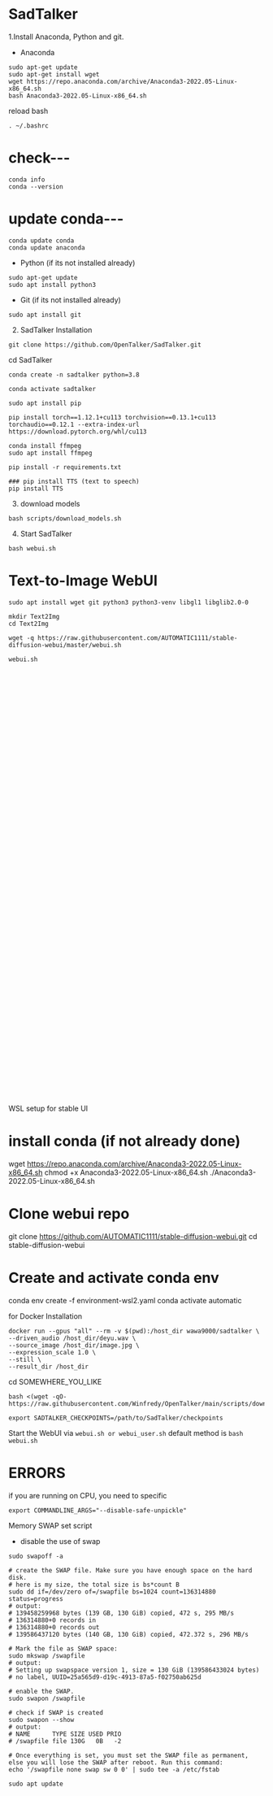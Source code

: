 # SadTalker

1.Install Anaconda, Python and git.

- Anaconda
```
sudo apt-get update
sudo apt-get install wget
wget https://repo.anaconda.com/archive/Anaconda3-2022.05-Linux-x86_64.sh
bash Anaconda3-2022.05-Linux-x86_64.sh
```
reload bash
```
. ~/.bashrc
```

# check---
```
conda info
conda --version
```
# update conda---
```
conda update conda
conda update anaconda
```

- Python (if its not installed already)
```
sudo apt-get update
sudo apt install python3
```

- Git (if its not installed already)
```
sudo apt install git
```

2. SadTalker Installation
   
```
git clone https://github.com/OpenTalker/SadTalker.git

```
cd SadTalker
```
conda create -n sadtalker python=3.8

conda activate sadtalker

sudo apt install pip
```
```
pip install torch==1.12.1+cu113 torchvision==0.13.1+cu113 torchaudio==0.12.1 --extra-index-url https://download.pytorch.org/whl/cu113
```
```
conda install ffmpeg
sudo apt install ffmpeg

pip install -r requirements.txt

### pip install TTS (text to speech)
pip install TTS
```

3. download models
```
bash scripts/download_models.sh
```

4. Start SadTalker
```
bash webui.sh
```


# Text-to-Image WebUI
```
sudo apt install wget git python3 python3-venv libgl1 libglib2.0-0
```
```
mkdir Text2Img
cd Text2Img
```
```
wget -q https://raw.githubusercontent.com/AUTOMATIC1111/stable-diffusion-webui/master/webui.sh
```
```
webui.sh
```


```





























































```
WSL setup for stable UI
# install conda (if not already done)
wget https://repo.anaconda.com/archive/Anaconda3-2022.05-Linux-x86_64.sh
chmod +x Anaconda3-2022.05-Linux-x86_64.sh
./Anaconda3-2022.05-Linux-x86_64.sh

# Clone webui repo
git clone https://github.com/AUTOMATIC1111/stable-diffusion-webui.git
cd stable-diffusion-webui

# Create and activate conda env
conda env create -f environment-wsl2.yaml
conda activate automatic





for Docker Installation
```
docker run --gpus "all" --rm -v $(pwd):/host_dir wawa9000/sadtalker \
--driven_audio /host_dir/deyu.wav \
--source_image /host_dir/image.jpg \
--expression_scale 1.0 \
--still \
--result_dir /host_dir
```




cd SOMEWHERE_YOU_LIKE
```
bash <(wget -qO- https://raw.githubusercontent.com/Winfredy/OpenTalker/main/scripts/download_models.sh)

export SADTALKER_CHECKPOINTS=/path/to/SadTalker/checkpoints
```

Start the WebUI via ```webui.sh or webui_user.sh```
default method is ```bash webui.sh```


# ERRORS

if you are running on CPU, you need to specific
```
export COMMANDLINE_ARGS="--disable-safe-unpickle"
```


Memory SWAP set script
- disable the use of swap
```
sudo swapoff -a

# create the SWAP file. Make sure you have enough space on the hard disk.
# here is my size, the total size is bs*count B
sudo dd if=/dev/zero of=/swapfile bs=1024 count=136314880 status=progress
# output:
# 139458259968 bytes (139 GB, 130 GiB) copied, 472 s, 295 MB/s
# 136314880+0 records in
# 136314880+0 records out
# 139586437120 bytes (140 GB, 130 GiB) copied, 472.372 s, 296 MB/s

# Mark the file as SWAP space:
sudo mkswap /swapfile
# output:
# Setting up swapspace version 1, size = 130 GiB (139586433024 bytes)
# no label, UUID=25a565d9-d19c-4913-87a5-f02750ab625d

# enable the SWAP.
sudo swapon /swapfile

# check if SWAP is created
sudo swapon --show
# output:
# NAME      TYPE SIZE USED PRIO
# /swapfile file 130G   0B   -2

# Once everything is set, you must set the SWAP file as permanent, else you will lose the SWAP after reboot. Run this command:
echo '/swapfile none swap sw 0 0' | sudo tee -a /etc/fstab
```

```
sudo apt update
```
